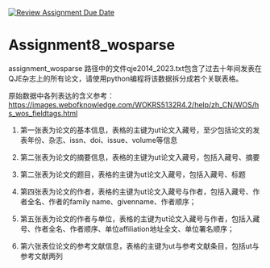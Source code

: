 [![Review Assignment Due Date](https://classroom.github.com/assets/deadline-readme-button-24ddc0f5d75046c5622901739e7c5dd533143b0c8e959d652212380cedb1ea36.svg)](https://classroom.github.com/a/Mk0pzviB)
# Assignment8_wosparse

assignment_wosparse 路径中的文件qje2014_2023.txt包含了过去十年间发表在QJE杂志上的所有论文，请使用python编程将该数据拆分成若个关联表格。

原始数据中各列表达的含义参考：https://images.webofknowledge.com/WOKRS5132R4.2/help/zh_CN/WOS/hs_wos_fieldtags.html 

1. 第一张表为论文的基本信息，表格的主键为ut论文入藏号，至少包括论文的发表年份、杂志、issn、doi、issue、volume等信息

2. 第二张表为论文的摘要信息，表格的主键为ut论文入藏号，包括入藏号、摘要

3. 第二张表为论文的题目，表格的主键为ut论文入藏号，包括入藏号、标题

4. 第四张表为论文的作者，表格的主键为ut论文入藏号与作者，包括入藏号、作者全名、作者的family name、givenname、作者顺序；

5. 第五张表为论文的作者与单位，表格的主键为ut论文入藏号与作者，包括入藏号、作者全名、作者顺序、单位affiliation地址全文、单位署名顺序；

6. 第六张表位论文的参考文献信息，表格的主键为ut与参考文献条目，包括ut与参考文献两列

